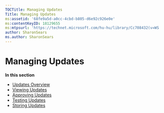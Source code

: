 ```yaml
---
TOCTitle: Managing Updates
Title: Managing Updates
ms:assetid: '68fe9a5d-a0cc-4cbd-b805-d6e92c926e0e'
ms:contentKeyID: 18129655
ms:mtpsurl: 'https://technet.microsoft.com/hu-hu/library/Cc708432(v=WS.10)'
author: SharonSears
ms.author: SharonSears
---
```


Managing Updates
================

**In this section**

-   [Updates Overview](https://technet.microsoft.com/8ad86677-3ffe-4426-b4d5-23d42d8ce1ab)
-   [Viewing Updates](https://technet.microsoft.com/e730a8e0-3c84-4a6f-b950-7fddd18051e8)
-   [Approving Updates](https://technet.microsoft.com/7276f84d-429e-4a39-8ef8-be3bff47b45e)
-   [Testing Updates](https://technet.microsoft.com/a4982f3f-dc3b-44b6-b9f2-3559e0c45211)
-   [Storing Updates](https://technet.microsoft.com/94181102-463d-4205-8466-41ed1e609531)

